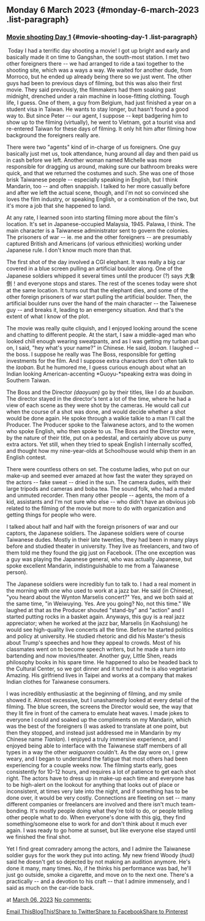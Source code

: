 ## Monday 6 March 2023 {#monday-6-march-2023 .list-paragraph}

### [Movie shooting Day 1](https://www.rohanprasad.org/2023/03/movie-shooting-day-1.html)  {#movie-shooting-day-1 .list-paragraph}

 Today I had a terrific day shooting a movie! I got up bright and early
and basically made it on time to Gangshan, the south-most station. I met
two other foreigners there -- we had arranged to ride a taxi together to
the shooting site, which was a ways a way. We waited for another dude,
from Morroco, but he ended up already being there so we just went. The
other guys had been to previous days of filming, but this was also their
first movie. They said previously, the filmmakers had them soaking past
midnight, drenched under a rain machine in loose-fitting clothing. Tough
life, I guess. One of them, a guy from Belgium, had just finished a year
on a student visa in Taiwan. He wants to stay longer, but hasn't found a
good way to. But since Peter -- our agent, I suppose -- kept badgering
him to show up to the filming (virtually), he went to Vietnam, got a
tourist visa and re-entered Taiwan for these days of filming. It only
hit him after filming how background the foreigners really are.

There were two "agents" kind of in-charge of us foreigners. One guy
basically just met us, took attendance, hung around all day and then
paid us in cash before we left. Another woman named Michelle was more
responsible for dragging us around, making sure our bathroom breaks were
quick, and that we returned the costumes and such. She was one of those
brisk Taiwanese people -- especially speaking in English, but I think
Mandarin, too -- and often snappish. I talked to her more casually
before and after we left the actual scene, though, and I'm not so
convinced she loves the film industry, or speaking English, or a
combination of the two, but it's more a job that she happened to land.

At any rate, I learned soon into starting filming more about the film's
location. It's set in Japanese-occupied Malaysia, 1945. Palawa, I think.
The main character is a Taiwanese administrator sent to govern the
colonies. The prisoners of war -- ie. me and the other foreigners -- are
presumably captured British and Americans (of various ethnicities)
working under Japanese rule. I don't know much more than that.

The first shot of the day involved a CGI elephant. It was really a big
car covered in a blue screen pulling an artificial boulder along. One of
the Japanese soldiers whipped it several times until the producer (?)
says 大象倒！and everyone stops and stares. The rest of the scenes today
were shot at the same location. It turns out that the elephant dies, and
some of the other foreign prisoners of war start pulling the artificial
boulder. Then, the artificial boulder runs over the hand of the main
character -- the Taiwenese guy -- and breaks it, leading to an emergency
situation. And that's the extent of what I know of the plot.

The movie was really quite cliquish, and I enjoyed looking around the
scene and chatting to different people. At the start, I saw a
middle-aged man who looked chill enough wearing sweatpants, and as I was
getting my turban put on, I said, "hey what's your name?" in Chinese. He
said, *laoban.* I laughed -- the boss. I suppose he really was The Boss,
responsible for getting investments for the film. And I suppose extra
characters don't often talk to the *laoban*. But he humored me, I guess
curious enough about what an Indian looking American-accenting
*Guoyu-*speaking extra was doing in Southern Taiwan.

The Boss and the Director *(daoyuan)* go by their titles, like I do at
*buxiban*. The director stayed in the director's tent a lot of the time,
where he had a view of each scene as they were shot by the cameras. He
would call *cut* when the course of a shot was done, and would decide
whether a shot would be done again. He spoke through a walkie talkie to
a man I'll call the Producer. The Producer spoke to the Taiwanese
actors, and to the women who spoke English, who then spoke to us. The
Boss and the Director were, by the nature of their title, put on a
pedestal, and certainly above us puny extra actors. Yet still, when they
tried to speak English I internally scoffed, and thought how my
nine-year-olds at Schoolhouse would whip them in an English contest.

There were countless others on set. The costume ladies, who put on our
make-up and seemed ever amazed at how fast the water they sprayed on the
actors -- fake sweat -- dried in the sun. The camera dudes, with their
large tripods and cameras and boba tea. The sound folk, who had a muted
and unmuted recorder. Then many other people -- agents, the mom of a
kid, assistants and I'm not sure who else -- who didn't have an obvious
job related to the filming of the movie but more to do with organization
and getting things for people who were.

I talked about half and half with the foreign prisoners of war and our
captors, the Japanese soldiers. The Japanese soldiers were of course
Taiwanese dudes. Mostly in their late twenties, they had been in many
plays before and studied theater in university. They live as
freelancers, and two of them told me they found the gig just on
Facebook. (The one exception was a guy was playing the Japanese general,
who was actually Japanese, but spoke excellent Mandarin,
indistinguishable to me from a Taiwanese person).

The Japanese soldiers were incredibly fun to talk to. I had a real
moment in the morning with one who used to work at a jazz bar. He said
(in Chinese), "you heard about the Wynton Marselis concert?" Yes, and we
both said at the same time, "in Weiwuying. Yes. Are you going? No, not
this time." We laughed at that as the Producer shouted "stand-by" and
"action" and I started putting rocks in a basket again. Anyways, this
guy is a real jazz appreciator; when he worked at the jazz bar, Marselis
(in Kaohsiung) he would see high-quality live concerts all the time.
Before he started politics and policy at university. He studied rhetoric
and did his Master's thesis about Trump's speeches and how they appeal
to crowds. Most of his classmates went on to become speech writers, but
he made a turn into bartending and now movies/theater. Another guy,
Little Shen, reads philosophy books in his spare time. He happened to
also be headed back to the Cultural Center, so we got dinner and it
turned out he is also vegetarian! Amazing. His girlfriend lives in
Taipei and works at a company that makes Indian clothes for Taiwanese
consumers.

I was incredibly enthusiastic at the beginning of filming, and my smile
showed it. Almost excessive, but I unashamedly looked at every detail of
the filming. The blue screen, the screens the Director would see, the
way that they lit fire in front of the camera to emulate heat waves. I
made jokes to everyone I could and soaked up the compliments on my
Mandarin, which was the best of the foreigners (I was asked to translate
at one point, but then they stopped, and instead just addressed me in
Mandarin by my Chinese name *Tianlan*). I enjoyed a truly immersive
experience, and I enjoyed being able to interface with the Taiwanese
staff members of all types in a way the other *waiguoren* couldn't. As
the day wore on, I grew weary, and I began to understand the fatigue
that most others had been experiencing for a couple weeks now. The
filming starts early, goes consistently for 10-12 hours, and requires a
lot of patience to get each shot right. The actors have to dress up in
make-up each time and everyone has to be high-alert on the lookout for
anything that looks out of place or inconsistent, at times very late
into the night, and if something has to be done over, it would be very
costly. Connections are fleeting on set -- many different companies or
freelancers are involved and there isn't much team-bonding. It's mostly
people doing what they're told to do, or people telling other people
what to do. When everyone's done with this gig, they find
something/someone else to work for and don't think about it much ever
again. I was ready to go home at sunset, but like everyone else stayed
until we finished the final shot.

Yet I find great comradery among the actors, and I admire the Taiwanese
soldier guys for the work they put into acting. My new friend Woody
(*hudi)* said he doesn't get so dejected by not making an audition
anymore. He's done it many, many times. No, if he thinks his performance
was bad, he'll just go outside, smoke a cigarette, and move on to the
next one. There's a practically -- and a devotion to his craft -- that I
admire immensely, and I said as much on the car-ride back.

at [March 06,
2023](https://www.rohanprasad.org/2023/03/movie-shooting-day-1.html) [No
comments:](https://www.rohanprasad.org/2023/03/movie-shooting-day-1.html#comment-form)

[Email
This](https://www.blogger.com/share-post.g?blogID=597296393545314941&postID=9204850027227773710&target=email)[BlogThis!](https://www.blogger.com/share-post.g?blogID=597296393545314941&postID=9204850027227773710&target=blog)[Share
to
Twitter](https://www.blogger.com/share-post.g?blogID=597296393545314941&postID=9204850027227773710&target=twitter)[Share
to
Facebook](https://www.blogger.com/share-post.g?blogID=597296393545314941&postID=9204850027227773710&target=facebook)[Share
to
Pinterest](https://www.blogger.com/share-post.g?blogID=597296393545314941&postID=9204850027227773710&target=pinterest)

